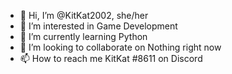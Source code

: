 - 👋 Hi, I’m @KitKat2002, she/her
- 👀 I’m interested in Game Development
- 🌱 I’m currently learning Python
- 💞️ I’m looking to collaborate on Nothing right now
- 📫 How to reach me KitKat #8611 on Discord

<!---
KitKat2002/KitKat2002 is a ✨ special ✨ repository because its `README.md` (this file) appears on your GitHub profile.
You can click the Preview link to take a look at your changes.
--->
